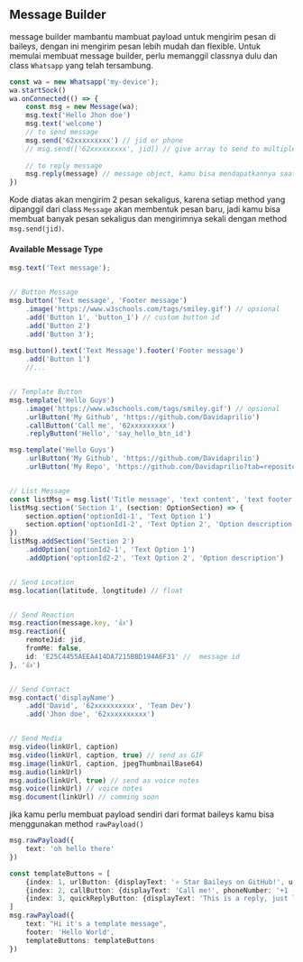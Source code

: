## Message Builder
message builder mambantu mambuat payload untuk mengirim pesan di baileys, dengan ini mengirim pesan lebih mudah dan flexible. Untuk memulai membuat message builder, perlu memanggil classnya dulu dan class `Whatsapp` yang telah tersambung.
```ts
const wa = new Whatsapp('my-device');
wa.startSock()
wa.onConnected(() => {	
	const msg = new Message(wa);
	msg.text('Hello Jhon doe')
	msg.text('welcome')
	// to send message
	msg.send('62xxxxxxxxx') // jid or phone
	// msg.send(['62xxxxxxxxx', jid]) // give array to send to multiple phone or jid
	
	// to reply message
	msg.reply(message) // message object, kamu bisa mendapatkannya saat ada pesan masuk
})
``` 
Kode diatas akan mengirim 2 pesan sekaligus, karena setiap method yang dipanggil dari class `Message` akan membentuk pesan baru, jadi kamu bisa membuat banyak pesan sekaligus dan mengirimnya sekali dengan method `msg.send(jid)`. 

#### Available Message Type
```ts
msg.text('Text message');


// Button Message
msg.button('Text message', 'Footer message')
	.image('https://www.w3schools.com/tags/smiley.gif') // opsional
	.add('Button 1', 'button_1') // custom button id
	.add('Button 2')
	.add('Button 3');
	
msg.button().text('Text Message').footer('Footer message')
	.add('Button 1') 
	//...


// Template Button
msg.template('Hello Guys')
	.image('https://www.w3schools.com/tags/smiley.gif') // opsional
	.urlButton('My Github', 'https://github.com/Davidaprilio')
	.callButton('Call me', '62xxxxxxxxx')
	.replyButton('Hello', 'say_hello_btn_id')

msg.template('Hello Guys')
	.urlButton('My Github', 'https://github.com/Davidaprilio')
	.urlButton('My Repo', 'https://github.com/Davidaprilio?tab=repositories')


// List Message
const listMsg = msg.list('Title message', 'text content', 'text footer')
listMsg.section('Section 1', (section: OptionSection) => {
	section.option('optionId1-1', 'Text Option 1')
	section.option('optionId1-2', 'Text Option 2', 'Option description')
})
listMsg.addSection('Section 2')
	.addOption('optionId2-1', 'Text Option 1')
	.addOption('optionId2-2', 'Text Option 2', 'Option description')


// Send Location
msg.location(latitude, longtitude) // float


// Send Reaction
msg.reaction(message.key, '👍')
msg.reaction({
	remoteJid: jid,
	fromMe: false,
	id: 'E25C4455AEEA414DA7215BBD194A6F31' //  message id
}, '👍')


// Send Contact
msg.contact('displayName')
	.add('David', '62xxxxxxxxxx', 'Team Dev')
	.add('Jhon doe', '62xxxxxxxxxx')


// Send Media
msg.video(linkUrl, caption)
msg.video(linkUrl, caption, true) // send as GIF 
msg.image(linkUrl, caption, jpegThumbnailBase64)
msg.audio(linkUrl)
msg.audio(linkUrl, true) // send as voice notes
msg.voice(linkUrl) // voice notes
msg.document(linkUrl) // comming soon
```
jika kamu perlu membuat payload sendiri dari format baileys kamu bisa menggunakan method `rawPayload()` 
```ts
msg.rawPayload({
	text: 'oh hello there' 
})

const templateButtons = [
	{index: 1, urlButton: {displayText: '⭐ Star Baileys on GitHub!', url: 'https://github.com/adiwajshing/Baileys'}},
	{index: 2, callButton: {displayText: 'Call me!', phoneNumber: '+1 (234) 5678-901'}},
	{index: 3, quickReplyButton: {displayText: 'This is a reply, just like normal buttons!', id: 'id-like-buttons-message'}},
]
msg.rawPayload({
	text: "Hi it's a template message",
	footer: 'Hello World',
	templateButtons: templateButtons
})
```
